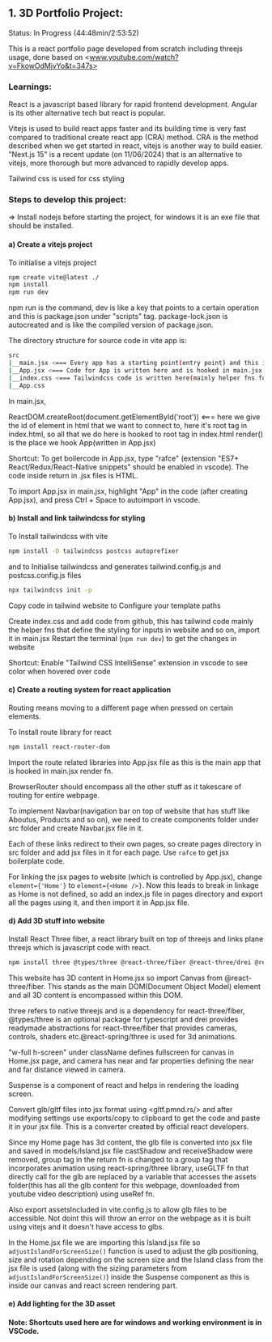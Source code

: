 ## 1. 3D Portfolio Project:

Status: In Progress (44:48min/2:53:52)

This is a react portfolio page developed from scratch including threejs usage, done based on 
<www.youtube.com/watch?v=FkowOdMjvYo&t=347s>

### Learnings:
React is a javascript based library for rapid frontend development. Angular is its other alternative tech but react is popular.

Vitejs is used to build react apps faster and its building time is very fast compared to traditional create react app (CRA) method. CRA is the method described when we get started in react, vitejs is another way to build easier. "Next.js 15" is a recent update (on 11/06/2024) that is an alternative to vitejs, more thorough but more advanced to rapidly develop apps.

Tailwind css is used for css styling

### Steps to develop this project:

=> Install nodejs before starting the project, for windows it is an exe file that should be installed.

#### a) Create a vitejs project
To initialise a vitejs project
```bash
npm create vite@latest ./
npm install
npm run dev 
```
npm run is the command, dev is like a key that points to a certain operation and this is package.json under "scripts" tag. package-lock.json is autocreated and is like the compiled version of package.json.

The directory structure for source code in vite app is:
```bash
src
|__main.jsx <=== Every app has a starting point(entry point) and this is that file
|__App.jsx <=== Code for App is written here and is hooked in main.jsx (render fn.)
|__index.css <=== Tailwindcss code is written here(mainly helper fns for defining general styling)
|__App.css 
```

In main.jsx,

ReactDOM.createRoot(document.getElementById('root')) <=== here we give the id of element in html that we want to connect to, here it's root tag in index.html, so all that we do here is hooked to root tag in index.html
render(<App />) is the place we hook App(written in App.jsx)

Shortcut: To get boilercode in App.jsx, type "rafce" (extension "ES7+ React/Redux/React-Native snippets" should be enabled in vscode). The code inside return in .jsx files is HTML.

To import App.jsx in main.jsx, highlight "App" in the code (after creating App.jsx), and press Ctrl + Space to autoimport in vscode.

#### b) Install and link tailwindcss for styling

To Install tailwindcss with vite
```bash
npm install -D tailwindcss postcss autoprefixer
```
and to Initialise tailwindcss and generates tailwind.config.js and postcss.config.js files
```bash
npx tailwindcss init -p
```
Copy code in tailwind website to Configure your template paths

Create index.css and add code from github, this has tailwind code mainly the helper fns that define the styling for inputs in website and so on, import it in main.jsx
Restart the terminal (```npm run dev```) to get the changes in website

Shortcut: Enable "Tailwind CSS IntelliSense" extension in vscode to see color when hovered over code

#### c) Create a routing system for react application
Routing means moving to a different page when pressed on certain elements.

To Install route library for react
```bash
npm install react-router-dom
```
Import the route related libraries into App.jsx file as this is the main app that is hooked in main.jsx render fn.

BrowserRouter should encompass all the other stuff as it takescare of routing for entire webpage.

To implement Navbar(navigation bar on top of website that has stuff like Aboutus, Products and so on), we need to create components folder under src folder and create Navbar.jsx file in it.

Each of these links redirect to their own pages, so create pages directory in src folder and add jsx files in it for each page. Use ```rafce``` to get jsx boilerplate code.

For linking the jsx pages to website (which is controlled by App.jsx), change ```element={'Home'}``` to ```element={<Home />}```. Now this leads to break in linkage as Home is not defined, so add an index.js file in pages directory and export all the pages using it, and then import it in App.jsx file.

#### d) Add 3D stuff into website
Install React Three fiber, a react library built on top of threejs and links plane threejs which is javascript code with react.
```bash
npm install three @types/three @react-three/fiber @react-three/drei @react-spring/three
```
This website has 3D content in Home.jsx so import Canvas from @react-three/fiber. This stands as the main DOM(Document Object Model) element and all 3D content is encompassed within this DOM. 

three refers to native threejs and is a dependency for react-three/fiber, @types/three is an optional package for typescript and drei provides readymade abstractions for react-three/fiber that provides cameras, controls, shaders etc.@react-spring/three is used for 3d animations.

"w-full h-screen" under className defines fullscreen for canvas in Home.jsx page, and camera has near and far properties defining the near and far distance viewed in camera.

Suspense is a component of react and helps in rendering the loading screen.


Convert glb/gltf files into jsx format using <gltf.pmnd.rs/> and after modifying settings use exports/copy to clipboard to get the code and paste it in your jsx file. This is a converter created by official react developers.

Since my Home page has 3d content, the glb file is converted into jsx file and saved in models/Island.jsx file castShadow and receiveShadow were removed, group tag in the return fn is changed to a.group tag that incorporates animation using react-spring/three library, useGLTF fn that directly call for the glb are replaced by a variable that accesses the assets folder(this has all the glb content for this webpage, downloaded from youtube video description) using useRef fn.

Also export assetsIncluded in vite.config.js to allow glb files to be accessible. Not doint this will throw an error on the webpage as it is built using vitejs and it doesn't have access to glbs.

In the Home.jsx file we are importing this Island.jsx file so ```adjustIslandForScreenSize()``` function is used to adjust the glb positioning, size and rotation depending on the screen size and the Island class from the jsx file is used (along with the sizing parameters from ```adjustIslandForScreenSize()```) inside the Suspense component as this is inside our canvas and react screen rendering part.

#### e) Add lighting for the 3D asset
 


#### Note: Shortcuts used here are for windows and working environment is in VSCode.

